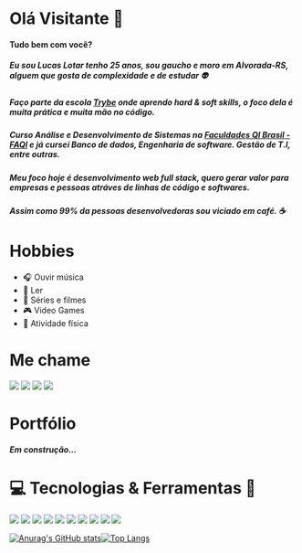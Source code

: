 # Olá Visitante 👋 

#### Tudo bem com você?

##### Eu sou Lucas Lotar tenho 25 anos, sou gaucho e moro em Alvorada-RS, alguem que gosta de complexidade e de estudar :alien:
##### Faço parte da escola [Trybe](https://www.betrybe.com/) onde aprendo hard & soft skills, o foco dela é muita prática e muita mão no código.

##### Curso Análise e Desenvolvimento de Sistemas na [Faculdades QI Brasil - FAQI](https://qi.edu.br/) e já cursei Banco de dados, Engenharia de software. Gestão de T.I, entre outras.

##### Meu foco hoje é desenvolvimento web full stack, quero gerar valor para empresas e pessoas atráves de linhas de código e softwares.

##### Assim como 99% da pessoas desenvolvedoras sou viciado em café. :coffee:

# Hobbies
* :headphones: Ouvir música
* :book: Ler
* :movie_camera: Séries e filmes
* :video_game: Video Games
* :runner: Atividade física

# Me chame
<a href="https://www.linkedin.com/in/lucaslotar/"><img src="https://img.shields.io/badge/LinkedIn-0077B5?style=for-the-badge&logo=linkedin&logoColor=white" /></a>
<a href="https://twitter.com/LLotar"><img src="https://img.shields.io/badge/Twitter-1DA1F2?style=for-the-badge&logo=twitter&logoColor=white" /></a>
<a href="https://www.instagram.com/l_lotar/?hl=pt-br"><img src="https://img.shields.io/badge/Instagram-E4405F?style=for-the-badge&logo=instagram&logoColor=white" /></a>
<a href="https://github.com/Lotar-lucas"><img src="https://img.shields.io/badge/GitHub-100000?style=for-the-badge&logo=github&logoColor=white" /></a>

# Portfólio
##### Em construção...

# :computer: Tecnologias & Ferramentas :wrench:

<img src="https://img.shields.io/badge/React-20232A?style=for-the-badge&logo=react&logoColor=61DAFB" />     <img src="https://img.shields.io/badge/Jest-C21325?style=for-the-badge&logo=jest&logoColor=white" />     <img src="https://img.shields.io/badge/Redux-593D88?style=for-the-badge&logo=redux&logoColor=white" />
<img src="https://img.shields.io/badge/React_Router-CA4245?style=for-the-badge&logo=react-router&logoColor=white" />     <img src="https://img.shields.io/badge/JavaScript-F7DF1E?style=for-the-badge&logo=javascript&logoColor=black" />     <img src="https://img.shields.io/badge/CSS3-1572B6?style=for-the-badge&logo=css3&logoColor=white" />     <img src="https://img.shields.io/badge/HTML5-E34F26?style=for-the-badge&logo=html5&logoColor=white" />     <img src="https://img.shields.io/badge/Bootstrap-563D7C?style=for-the-badge&logo=bootstrap&logoColor=white" />     <img src="https://img.shields.io/badge/Git-F05032?style=for-the-badge&logo=git&logoColor=white" />     <img src="https://img.shields.io/badge/Visual_Studio_Code-0078D4?style=for-the-badge&logo=visual%20studio%20code&logoColor=white" />






[![Anurag's GitHub stats](https://github-readme-stats.vercel.app/api?username=Lotar-lucas&count_private=true&show_icons=true&theme=midnight-purple)](https://github.com/anuraghazra/github-readme-stats)[![Top Langs](https://github-readme-stats.vercel.app/api/top-langs/?username=Lotar-lucas&layout=compact&theme=midnight-purple&hide=html)](https://github.com/anuraghazra/github-readme-stats)





